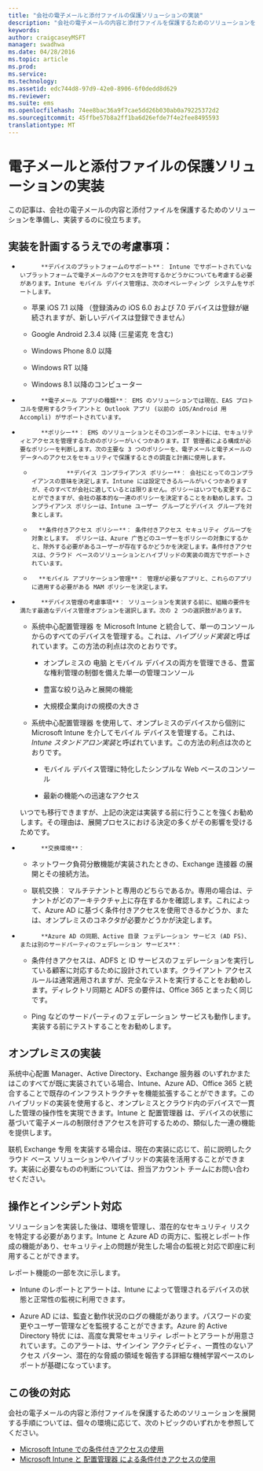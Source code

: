 ```yaml
---
title: "会社の電子メールと添付ファイルの保護ソリューションの実装"
description: "会社の電子メールの内容と添付ファイルを保護するためのソリューションを準備し、実装します。"
keywords: 
author: craigcaseyMSFT
manager: swadhwa
ms.date: 04/28/2016
ms.topic: article
ms.prod: 
ms.service: 
ms.technology: 
ms.assetid: edc744d8-97d9-42e0-8906-6f0dedd8d629
ms.reviewer: 
ms.suite: ems
ms.openlocfilehash: 74ee8bac36a9f7cae5dd26b030ab0a79225372d2
ms.sourcegitcommit: 45ffbe57b8a2ff1ba6d26efde7f4e2fee8495593
translationtype: MT
---
```

# <a name=""></a>電子メールと添付ファイルの保護ソリューションの実装
この記事は、会社の電子メールの内容と添付ファイルを保護するためのソリューションを準備し、実装するのに役立ちます。

## <a name=""></a>実装を計画するうえでの考慮事項︰

-   
            **デバイスのプラットフォームのサポート**︰ Intune でサポートされていないプラットフォームで電子メールのアクセスを許可するかどうかについても考慮する必要があります。Intune モバイル デバイス管理は、次のオペレーティング システムをサポートします。

    -   苹果 iOS 7.1 以降 （登録済みの iOS 6.0 および 7.0 デバイスは登録が継続されますが、新しいデバイスは登録できません）

    -   Google Android 2.3.4 以降 (三星诺克 を含む)

    -   Windows Phone 8.0 以降

    -   Windows RT 以降

    -   Windows 8.1 以降のコンピューター

-   
            **電子メール アプリの種類**︰ EMS のソリューションでは現在、EAS プロトコルを使用するクライアントと Outlook アプリ (以前の iOS/Android 用 Accompli) がサポートされています。

-   
            **ポリシー**︰ EMS のソリューションとそのコンポーネントには、セキュリティとアクセスを管理するためのポリシーがいくつかあります。IT 管理者による構成が必要なポリシーを判断します。次の主要な 3 つのポリシーを、電子メールと電子メールのデータへのアクセスをセキュリティで保護するときの調査と計画に使用します。

    -   
                    **デバイス コンプライアンス ポリシー**︰ 会社にとってのコンプライアンスの意味を決定します。Intune には設定できるルールがいくつかありますが、そのすべてが会社に適しているとは限りません。ポリシーはいつでも変更することができますが、会社の基本的な一連のポリシーを決定することをお勧めします。コンプライアンス ポリシーは、Intune ユーザー グループとデバイス グループを対象とします。

    -   
            **条件付きアクセス ポリシー**︰ 条件付きアクセス セキュリティ グループを対象とします。 ポリシーは、Azure 广告どのユーザーをポリシーの対象にするかと、除外する必要があるユーザーが存在するかどうかを決定します。条件付きアクセスは、クラウド ベースのソリューションとハイブリッドの実装の両方でサポートされています。

    -   
            **モバイル アプリケーション管理**︰ 管理が必要なアプリと、これらのアプリに適用する必要がある MAM ポリシーを決定します。

-   
            **デバイス管理の考慮事項**︰ ソリューションを実装する前に、組織の要件を満たす最適なデバイス管理オプションを選択します。次の 2 つの選択肢があります。

    -   系统中心配置管理器 を Microsoft Intune と統合して、単一のコンソールからのすべてのデバイスを管理する。これは、*ハイブリッド実装*と呼ばれています。この方法の利点は次のとおりです。

        -   オンプレミスの 电脑 とモバイル デバイスの両方を管理できる、豊富な権利管理の制御を備えた単一の管理コンソール

        -   豊富な絞り込みと展開の機能

        -   大規模企業向けの規模の大きさ

    -   系统中心配置管理器 を使用して、オンプレミスのデバイスから個別に Microsoft Intune を介してモバイル デバイスを管理する。これは、*Intune スタンドアロン実装*と呼ばれています。この方法の利点は次のとおりです。

        -   モバイル デバイス管理に特化したシンプルな Web ベースのコンソール

        -   最新の機能への迅速なアクセス

    いつでも移行できますが、上記の決定は実装する前に行うことを強くお勧めします。その理由は、展開プロセスにおける決定の多くがその影響を受けるためです。

-   
            **交换環境**︰

    -   ネットワーク負荷分散機能が実装されたときの、Exchange 连接器 の展開とその接続方法。

    -   联机交换︰ マルチテナントと専用のどちらであるか。専用の場合は、テナントがどのアーキテクチャ上に存在するかを確認します。これによって、Azure AD に基づく条件付きアクセスを使用できるかどうか、または、オンプレミスのコネクタが必要かどうかが決定します。

-   
            **Azure AD の同期、Active 目录 フェデレーション サービス (AD FS)、または別のサードパーティのフェデレーション サービス**︰

    -   条件付きアクセスは、ADFS と ID サービスのフェデレーションを実行している顧客に対応するために設計されています。クライアント アクセス ルールは通常適用されますが、完全なテストを実行することをお勧めします。ディレクトリ同期と ADFS の要件は、Office 365 とまったく同じです。

    -   Ping などのサードパーティのフェデレーション サービスも動作します。実装する前にテストすることをお勧めします。

## <a name=""></a>オンプレミスの実装
系统中心配置 Manager、Active Directory、Exchange 服务器 のいずれかまたはこのすべてが既に実装されている場合、Intune、Azure AD、Office 365 と統合することで既存のインフラストラクチャを機能拡張することができます。このハイブリッドの実装を使用すると、オンプレミスとクラウド内のデバイスで一貫した管理の操作性を実現できます。Intune と 配置管理器 は、デバイスの状態に基づいて電子メールの制限付きアクセスを許可するための、類似した一連の機能を提供します。

联机 Exchange 专用 を実装する場合は、現在の実装に応じて、前に説明したクラウド ベース ソリューションやハイブリッドの実装を活用することができます。実装に必要なものの判断については、担当アカウント チームにお問い合わせください。

## <a name=""></a>操作とインシデント対応
ソリューションを実装した後は、環境を管理し、潜在的なセキュリティ リスクを特定する必要があります。Intune と Azure AD の両方に、監視とレポート作成の機能があり、セキュリティ上の問題が発生した場合の監視と対応で即座に利用することができます。

レポート機能の一部を次に示します。

-   Intune のレポートとアラートは、Intune によって管理されるデバイスの状態と正常性の監視に利用できます。

-   Azure AD には、監査と動作状況のログの機能があります。パスワードの変更やユーザー管理などを監視することができます。Azure 的 Active Directory 特优 には、高度な異常セキュリティ レポートとアラートが用意されています。このアラートは、サインイン アクティビティ、一貫性のないアクセス パターン、潜在的な脅威の領域を報告する詳細な機械学習ベースのレポートが基礎になっています。

## <a name=""></a>この後の対応
会社の電子メールの内容と添付ファイルを保護するためのソリューションを展開する手順については、個々の環境に応じて、次のトピックのいずれかを参照してください。

- [Microsoft Intune での条件付きアクセスの使用](conditional-access-intune.md)
- [Microsoft Intune と 配置管理器 による条件付きアクセスの使用](conditional-access-intune-configmgr.md)
